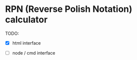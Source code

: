 # RPN (Reverse Polish Notation) calculator  

TODO:
- [x] html interface   
- [ ] node / cmd interface

